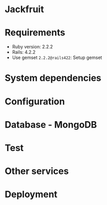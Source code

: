 Jackfruit
==========

# Requirements
  - Ruby version: 2.2.2
  - Rails: 4.2.2
  - Use gemset `2.2.2@rails422`: Setup gemset

# System dependencies

# Configuration

# Database - MongoDB

# Test

# Other services

# Deployment
